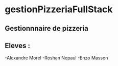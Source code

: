 # gestionPizzeriaFullStack

## Gestionnnaire de pizzeria 

## Eleves : 
 -Alexandre Morel 
 -Roshan Nepaul
 -Enzo Masson
